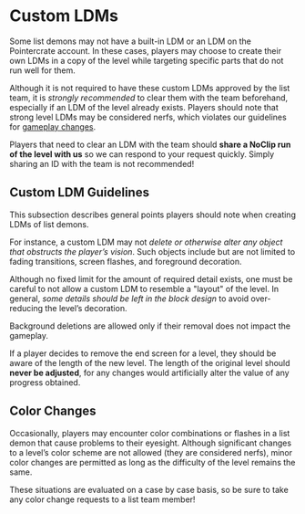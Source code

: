 <div class='panel fade js-scroll-anim' data-anim='fade'>

# Custom LDMs

Some list demons may not have a built-in LDM or an LDM on the Pointercrate account. In these cases, players may choose to create their own LDMs in a copy of the level while targeting specific parts that do not run well for them. 

Although it is not required to have these custom LDMs approved by the list team, it is *strongly recommended* to clear them with the team beforehand, especially if an LDM of the level already exists. Players should note that strong level LDMs may be considered nerfs, which violates our guidelines for [gameplay changes](/guidelines/eligibility/#gameplay).

Players that need to clear an LDM with the team should **share a NoClip run of the level with us** so we can respond to your request quickly. Simply sharing an ID with the team is not recommended!

## Custom LDM Guidelines

This subsection describes general points players should note when creating LDMs of list demons. 

For instance, a custom LDM may not *delete or otherwise alter any object that obstructs the player’s vision*. Such objects include but are not limited to fading transitions, screen flashes, and foreground decoration. 

Although no fixed limit for the amount of required detail exists, one must be careful to not allow a custom LDM to resemble a "layout" of the level. In general, *some details should be left in the block design* to avoid over-reducing the level’s decoration.

Background deletions are allowed only if their removal does not impact the gameplay. 

If a player decides to remove the end screen for a level, they should be aware of the length of the new level. The length of the original level should **never be adjusted**, for any changes would artificially alter the value of any progress obtained.

## Color Changes

Occasionally, players may encounter color combinations or flashes in a list demon that cause problems to their eyesight. Although significant changes to a level’s color scheme are not allowed (they are considered nerfs), minor color changes are permitted as long as the difficulty of the level remains the same. 

These situations are evaluated on a case by case basis, so be sure to take any color change requests to a list team member!

</div>
